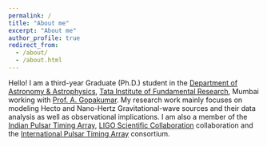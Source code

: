 ```yaml
---
permalink: /
title: "About me"
excerpt: "About me"
author_profile: true
redirect_from: 
  - /about/
  - /about.html
---
```


Hello! I am a third-year Graduate (Ph.D.) student in the [Department of Astronomy & Astrophysics](https://www.tifr.res.in/~daa/), [Tata Institute of Fundamental Research](https://main.tifr.res.in/), Mumbai working with [Prof. A. Gopakumar](https://inspirehep.net/literature?sort=mostrecent&size=25&page=1&q=GOPAKUMAR%20ACHAMVEEDU). 
My research work mainly focuses on modeling Hecto and Nano-Hertz Gravitational-wave sources and their data analysis as well as observational implications.
I am also a member of the [Indian Pulsar Timing Array](http://inpta.iitr.ac.in/), [LIGO Scientific Collaboration](https://www.ligo.caltech.edu/) collaboration and the [International Pulsar Timing Array](http://ipta4gw.org/) consortium. 
